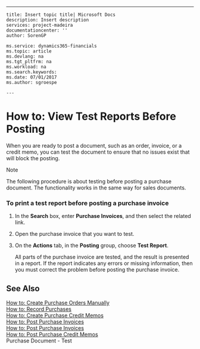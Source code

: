 ---
    title: Insert topic title| Microsoft Docs
    description: Insert description
    services: project-madeira
    documentationcenter: ''
    author: SorenGP

    ms.service: dynamics365-financials
    ms.topic: article
    ms.devlang: na
    ms.tgt_pltfrm: na
    ms.workload: na
    ms.search.keywords:
    ms.date: 07/01/2017
    ms.author: sgroespe

    ---
# How to: View Test Reports Before Posting
When you are ready to post a document, such as an order, invoice, or a credit memo, you can test the document to ensure that no issues exist that will block the posting.  
  
> [!NOTE]  
>  The following procedure is about testing before posting a purchase document. The functionality works in the same way for sales documents.  
  
### To print a test report before posting a purchase invoice  
  
1.  In the **Search** box, enter **Purchase Invoices**, and then select the related link.  
  
2.  Open the purchase invoice that you want to test.  
  
3.  On the **Actions** tab, in the **Posting** group, choose **Test Report**.  
  
     All parts of the purchase invoice are tested, and the result is presented in a report. If the report indicates any errors or missing information, then you must correct the problem before posting the purchase invoice.  
  
## See Also  
 [How to: Create Purchase Orders Manually](../how-to-create-purchase-orders-manually.md)   
 [How to: Record Purchases](../how-to-record-purchases.md)   
 [How to: Create Purchase Credit Memos](../how-to-create-purchase-credit-memos.md)   
 [How to: Post Purchase Invoices](../how-to-post-purchase-invoices.md)   
 [How to: Post Purchase Invoices](../how-to-post-purchase-invoices.md)   
 [How to: Post Purchase Credit Memos](../how-to-post-purchase-credit-memos.md)   
 Purchase Document - Test